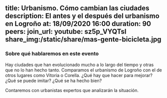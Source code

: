 title: Urbanismo. Cómo cambian las ciudades
description: El antes y el después del urbanismo en Logroño
at: 18/09/2020 16:00
duration: 90
peers: 
join_url:
youtube: sz5p_VYQTsI
share_img:/static/share/mas-gente-bicicleta.jpg
----
### Sobre qué hablaremos en este evento

Hay ciudades que han evolucionado mucho a lo largo del tiempo y otras que no lo han hecho tanto. Comparamos el urbanismo de Logroño con el de otros lugares como Vitoria o Corella. ¿Qué hay que hacer para mejorar? ¿Qué se puede imitar? ¿Qué se ha hecho bien?

Contaremos con urbanistas expertos que analizarán la situación.
